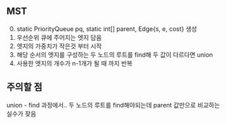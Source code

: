 ## MST
0. static PriorityQueue<Edge> pq, static int[] parent, Edge{s, e, cost} 생성
1. 우선순위 큐에 주어지는 엣지 담음
2. 엣지의 가중치가 작은것 부터 시작
3. 해당 순서의 엣지를 구성하는 두 노드의 루트를 find해 두 값이 다르다면 union
4. 사용한 엣지의 개수가 n-1개가 될 때 까지 반복

## 주의할 점
union - find 과정에서..
두 노드의 루트를 find해야되는데
parent 값만으로 비교하는 실수가 잦음
